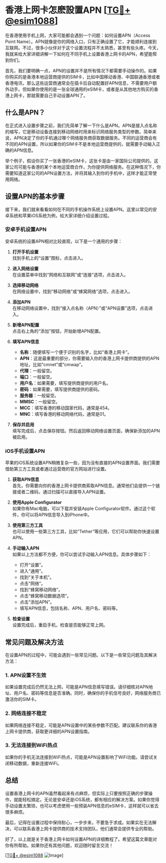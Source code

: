 # 香港上网卡怎麽設置APN [[TG💪+ @esim1088](https://t.me/s/esim1088)]

在香港使用手机上网，大家可能都会遇到一个问题：如何设置APN（Access Point Name）。APN就像是你的网络入口，只有正确设置了它，才能顺利连接到互联网。不过，很多小伙伴对于这个设置流程并不太熟悉，甚至有些头疼。今天，我就来给大家详细讲解一下如何在不同手机上设置香港上网卡的APN，希望能帮到你们。

首先，我们要明确一点，APN的设置并不是所有情况下都需要手动操作的。如果你购买的是香港本地运营商提供的SIM卡，比如中国移动香港、中国联通香港或者香港电讯，那么这些运营商通常会在插卡后自动配置好APN信息，不需要用户额外动手。但如果你使用的是一张全球通用的eSIM卡，或者是从其他地方购买的香港上网卡，那就需要自己手动设置APN了。

## 什么是APN？

在正式进入设置步骤之前，我们先简单了解一下什么是APN。APN是接入点名称的缩写，它是移动设备连接到移动网络时用来标识网络服务类型的参数。简单来说，APN决定了你的手机通过哪个网络服务商获取数据服务。不同的运营商会有不同的APN设置，所以如果你的SIM卡不是本地运营商提供的，就需要手动输入正确的APN信息。

举个例子，假设你买了一张香港的eSIM卡，这张卡是由一家国际公司提供的。这家公司可能与香港的某个本地运营商合作，为你提供网络服务。在这种情况下，你需要知道这家公司的APN设置方法，并将其输入到你的手机中，这样才能正常使用网络。

## 设置APN的基本步骤

接下来，我们就来看看如何在不同的手机操作系统上设置APN。这里以常见的安卓系统和苹果iOS系统为例，给大家详细介绍设置过程。

### 安卓手机设置APN

安卓系统的设置APN相对比较直观，以下是一个通用的步骤：

1. **打开手机设置**  
   找到手机上的“设置”图标，点击进入。

2. **进入网络设置**  
   在设置菜单中找到“网络和互联网”或“连接”选项，点击进入。

3. **选择移动网络**  
   在网络设置中，找到“移动网络”或“蜂窝网络”选项，点击进入。

4. **添加APN**  
   在移动网络设置中，找到“接入点名称（APN）”或“APN设置”选项，点击进入。

5. **新增APN配置**  
   点击右上角的“添加”按钮，开始新增APN配置。

6. **填写APN信息**  
   - **名称**：随便填写一个便于识别的名字，比如“香港上网卡”。
   - **APN**：这是最重要的部分，你需要输入你的香港上网卡提供商提供的APN地址，比如“cmnet”或“cmwap”。
   - **代理**：一般留空。
   - **端口**：一般留空。
   - **用户名**：如果需要，填写提供商提供的用户名。
   - **密码**：如果需要，填写提供商提供的密码。
   - **服务器**：一般留空。
   - **MMSC**：一般留空。
   - **MCC**：填写香港的移动国家代码，通常是454。
   - **MNC**：填写香港的移动网络代码，通常是01。

7. **保存并启用**  
   填写完成后，点击保存按钮。然后返回移动网络设置页面，确保新添加的APN被启用。

### iOS手机设置APN

苹果的iOS系统设置APN稍微复杂一些，因为没有直接的APN设置界面。我们需要借助第三方工具或者通过运营商的官方网站进行设置。

1. **获取APN信息**  
   首先，你需要向你的香港上网卡提供商索取APN信息。通常他们会提供一个链接或者二维码，通过扫描可以直接导入APN设置。

2. **使用Apple Configurator**  
   如果你有Mac电脑，可以下载并安装Apple Configurator软件。通过这个软件，你可以将APN信息导入到iPhone中。

3. **使用第三方工具**  
   也可以使用一些第三方工具，比如“Tether”等应用，它们可以帮助你快速设置APN。

4. **手动输入APN**  
   如果以上方法都不方便，你可以尝试手动输入APN信息。具体步骤如下：
   - 打开“设置”。
   - 进入“通用”。
   - 找到“关于本机”。
   - 点击“网络”。
   - 找到“蜂窝移动网络”。
   - 点击“蜂窝移动数据选项”。
   - 点击“添加APN”。
   - 填写APN信息，包括名称、APN、用户名、密码等。

5. **检查设置**  
   设置完成后，重启手机，检查是否能够正常上网。

## 常见问题及解决方法

在设置APN的过程中，可能会遇到一些常见问题。以下是一些常见问题及其解决方法：

### 1. APN设置不生效

如果设置完成后仍然无法上网，可能是APN信息填写错误。请仔细核对APN地址、用户名、密码等信息是否准确。同时，确保你的手机信号良好，网络服务商已激活你的SIM卡。

### 2. 网络连接不稳定

如果网络连接不稳定，可能是APN设置中的某些参数不匹配。建议联系你的香港上网卡提供商，获取更详细的APN设置指南。

### 3. 无法连接到WiFi热点

如果你的手机无法连接到WiFi热点，可能是APN设置影响了WiFi功能。请尝试关闭移动数据，重新连接WiFi。

## 总结

设置香港上网卡的APN虽然看起来有点麻烦，但实际上只要按照正确的步骤操作，就能轻松搞定。无论是安卓还是iOS系统，都有相应的解决方案。如果你觉得手动设置太繁琐，也可以考虑使用一些预装APN信息的eSIM卡，这样就可以省去很多麻烦。

最后，记得在设置过程中保持耐心，一步步来，不要急于求成。如果实在无法解决，可以联系香港上网卡提供商的技术支持团队，他们通常会提供专业的帮助。

好了，以上就是关于香港上网卡如何设置APN的详细教程了。希望这篇文章能对你有所帮助。如果你还有其他问题，欢迎随时留言交流！

[[TG💪+ @esim1088](https://t.me/s/esim1088) ![Image](https://i.postimg.cc/4NQfJmqS/Snipaste-2025-05-13-00-14-12.png)]
